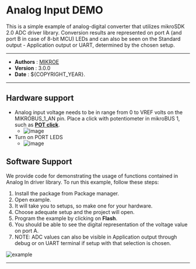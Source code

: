 # Analog Input DEMO

This is a simple example of analog-digital converter that utilizes mikroSDK 2.0 ADC driver library. Conversion results are represented on port A (and port B in case of 8-bit MCU) LEDs and can also be seen on the Standard output - Application output or UART, determined by the chosen setup.

---

- **Authors**     : [MIKROE](https://github.com/MikroElektronika)
- **Version**     : 3.0.0
- **Date**        : ${COPYRIGHT_YEAR}.

---

## Hardware support

- Analog input voltage needs to be in range from 0 to VREF volts on the MIKROBUS_1_AN pin. Place a click with potentiometer in mikroBUS 1, such as [**POT click**](https://www.mikroe.com/pot-click).
  - ![image](https://download.mikroe.com/images/mikrosdk/v2/demos/demoanalogin/demo_analog_input_pot_click.png)
- Turn on PORT LEDS
  - ![image](https://download.mikroe.com/images/mikrosdk/v2/demos/demo_port_leds_switch.png)

## Software Support

We provide code for demonstrating the usage of functions contained in Analog In driver library. To run this example, follow these steps:

1. Install the package from Package manager.
2. Open example.
3. It will take you to setups, so make one for your hardware.
4. Choose adequate setup and the project will open.
5. Program the example by clicking on **Flash**.
6. You should be able to see the digital representation of the voltage value on port A.
7. NOTE: ADC values can also be visible in Application output through debug or on UART terminal if setup with that selection is chosen.

![example](https://download.mikroe.com/images/mikrosdk/v2/demos/demoanalogin/demo_analog_input_output.png)

---

